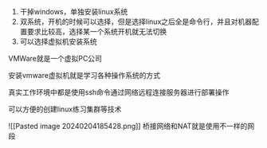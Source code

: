 1. 干掉windows，单独安装linux系统
2. 双系统，开机的时候可以选择，但是选择linux之后全是命令行，并且对机器配置要求比较高，选择某一个系统开机就无法切换
3. 可以选择虚拟机安装系统

VMWare就是一个虚拟PC公司

安装vmware虚拟机就是学习各种操作系统的方式

真实工作环境中都是使用ssh命令通过网络远程连接服务器进行部署操作

可以方便的创建linux练习集群等技术

![[Pasted image 20240204185428.png]]
桥接网络和NAT就是使用不一样的网段

